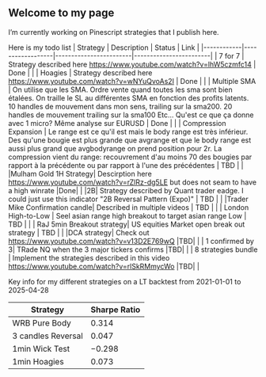 ## Welcome to my page

I’m currently working on Pinescript strategies that I publish here.


Here is my todo list
| Strategy | Description | Status                 | Link |
|------------|------------------|------------------------|------------------------|
| 7 for 7 | Strategy described here https://www.youtube.com/watch?v=lhW5czmfc14         | Done    | |
| Hoagies     | Strategy described here https://www.youtube.com/watch?v=wNYuQvoAs2I            | Done    | |
| Multiple SMA        | On utilise que les SMA. Ordre vente quand toutes les sma sont  bien étalées. On traille le SL au différentes SMA en fonction des profits latents. 10 handles de mouvement dans mon sens, trailing sur la sma200. 20 handles de mouvement trailing sur la sma100 Etc... Qu'est ce que ça donne avec 1 micro? Même analyse sur EURUSD         | Done  | |
| Compression Expansion | Le range est ce qu'il est mais le body range est très inférieur. Des qu'une bougie est plus grande que avgrange et que le body range est aussi plus grand que avgbodyrange on prend position pour 2r. La compression vient du range: recouvrement d'au moins 70 des bougies par rapport à la précédente ou par rapport à l'une des précédentes  | TBD  | |
|Mulham Gold 1H Strategy| Descirption here https://www.youtube.com/watch?v=rZlRz-dg5LE but does not seam to have a high winrate |Done| |
|2B| Strategy described by Quant trader eadge. I could just use this indicator "2B Reversal Pattern (Expo)" | TBD  | |
|Trader Mike Confirmation candle| Described in multiple videos | TBD  | |
| London High-to-Low | Seel asian range high breakout to target asian range Low | TBD  | |
| RaJ 5min Breakout strategy| US equities Market open break out strategy | TBD  | |
|DCA strategy| Check out https://www.youtube.com/watch?v=v13D2E769wQ |TBD| |
| 1 confirmed by 3| TRade NQ when the 3 major tickers confirms |TBD| |
| 8 strategies bundle | Implement the strategies described in this video https://www.youtube.com/watch?v=rlSkRMmycWo |TBD| |


Key info for my different strategies on a LT backtest from 2021-01-01 to 2025-04-28

| Strategy | Sharpe Ratio |
|------------|------------------|
|WRB Pure Body|0.314|
| 3 candles Reversal| 0.047|
| 1min Wick Test |−0.298|
|1min Hoagies| 0.073|

